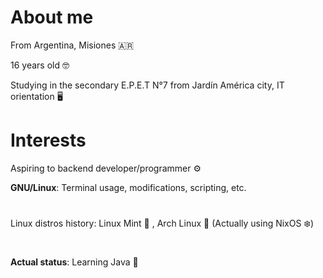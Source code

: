 # About me

From Argentina, Misiones 🇦🇷

16 years old 🤓

Studying in the secondary E.P.E.T N°7 from Jardín América city, IT orientation 🖥️
#

# Interests

Aspiring to backend developer/programmer ⚙️

**GNU/Linux**: Terminal usage, modifications, scripting, etc.

#

Linux distros history: Linux Mint 🍃 , Arch Linux 🐧 (Actually using NixOS ❄️)

#

**Actual status**: Learning Java 📔




